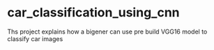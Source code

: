# car_classification_using_cnn
Ths project explains how a bigener can use pre build VGG16 model to classify  car images
